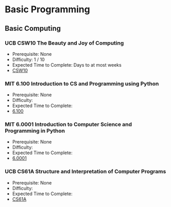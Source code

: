 # Basic Programming
## Basic Computing

### UCB CSW10 The Beauty and Joy of Computing
- Prerequisite: None
- Difficulty: 1 / 10
- Expected Time to Complete: Days to at most weeks
- [CSW10](https://www2.eecs.berkeley.edu/Courses/CSW10/)

### MIT 6.100 Introduction to CS and Programming using Python
- Prerequisite: None
- Difficulty:
- Expected Time to Complete:
- [6.100](https://ocw.mit.edu/courses/6-100l-introduction-to-cs-and-programming-using-python-fall-2022/)

### MIT 6.0001 Introduction to Computer Science and Programming in Python
- Prerequisite: None
- Difficulty:
- Expected Time to Complete:
- [6.0001](https://ocw.mit.edu/courses/6-0001-introduction-to-computer-science-and-programming-in-python-fall-2016/pages/syllabus/)

### UCB CS61A Structure and Interpretation of Computer Programs
- Prerequisite: None
- Difficulty:
- Expected Time to Complete:
- [CS61A](https://cs61a.vercel.app/)
